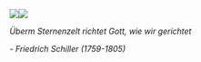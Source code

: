 <img align="center" src="https://github-readme-stats.vercel.app/api?username=PermisosDev&theme=tokyonight&count_private=true&show_icons=true&hide_title=true&hide=stars" /><img align="center" src="https://github-readme-stats.vercel.app/api/top-langs/?username=PermisosDev&theme=tokyonight&layout=compact"/>
<p><em>Überm Sternenzelt richtet Gott, wie wir gerichtet</em></p>

<p><em> - Friedrich Schiller (1759-1805) </p> 

